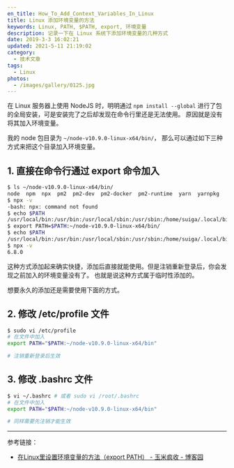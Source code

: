```yaml
---
en_title: How_To_Add_Context_Variables_In_Linux
title: Linux 添加环境变量的方法
keywords: Linux, PATH, $PATH, export, 环境变量
description: 记录一下在 Linux 系统下添加环境变量的几种方式
date: 2019-3-3 16:02:21
updated: 2021-5-11 21:19:02
category:
  - 技术文章
tags:
  - Linux
photos:
  - /images/gallery/0125.jpg
---
```


在 Linux 服务器上使用 NodeJS 时，明明通过 `npm install --global` 进行了包的全局安装，可是安装完了之后却发现在命令行里还是无法使用。
原因就是没有将其加入环境变量。

我的 node 包目录为 `~/node-v10.9.0-linux-x64/bin/`，
那么可以通过如下三种方式来把这个目录加入环境变量。

## 1. 直接在命令行通过 export 命令加入

``` bash
$ ls ~/node-v10.9.0-linux-x64/bin/
node  npm  npx  pm2  pm2-dev  pm2-docker  pm2-runtime  yarn  yarnpkg
$ npx -v
-bash: npx: command not found
$ echo $PATH
/usr/local/bin:/usr/bin:/usr/local/sbin:/usr/sbin:/home/suiga/.local/bin:/home/suiga/bin
$ export PATH=$PATH:~/node-v10.9.0-linux-x64/bin/
$ echo $PATH
/usr/local/bin:/usr/bin:/usr/local/sbin:/usr/sbin:/home/suiga/.local/bin:/home/suiga/bin:/home/suiga/node-v10.9.0-linux-x64/bin/
$ npx -v
6.8.0
```

这种方式添加起来确实快捷，添加后直接就能使用。但是注销重新登录后，你会发现之前加入的环境变量没有了。
也就是说这种方式属于临时性添加的。

想要永久的添加还是需要使用下面的方式。

## 2. 修改 /etc/profile 文件

``` bash
$ sudo vi /etc/profile
# 在文件中加入
export PATH="$PATH:~/node-v10.9.0-linux-x64/bin"

# 注销重新登录后生效
```

## 3. 修改 .bashrc 文件

``` bash
$ vi ~/.bashrc # 或者 sudo vi /root/.bashrc
# 在文件中加入
export PATH="$PATH:~/node-v10.9.0-linux-x64/bin"

# 同样需要先注销才能生效
```

----

参考链接：

- [在Linux里设置环境变量的方法（export PATH） - 玉米疯收 - 博客园](https://www.cnblogs.com/amboyna/archive/2008/03/08/1096024.html)
